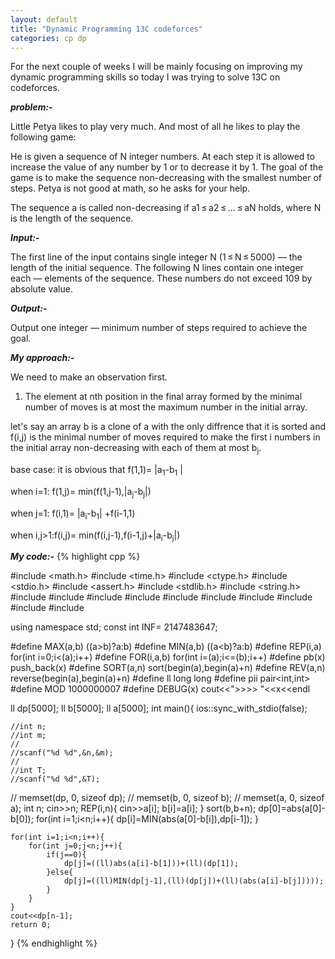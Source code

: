 ```yaml
---
layout: default
title: "Dynamic Programming 13C codeforces"
categories: cp dp
---
```


For the next couple of weeks I will be mainly focusing on improving my dynamic programming skills so today
I was trying to solve 13C on codeforces.

<b><i>problem:-</i></b>

Little Petya likes to play very much. And most of all he likes to play the following game:

He is given a sequence of N integer numbers. At each step it is allowed to increase the value of any number by 1 or to decrease it by 1. The goal of the game is to make the sequence non-decreasing with the smallest number of steps. Petya is not good at math, so he asks for your help.

The sequence a is called non-decreasing if a1 ≤ a2 ≤ ... ≤ aN holds, where N is the length of the sequence.

<b><i>Input:-</i></b>

The first line of the input contains single integer N (1 ≤ N ≤ 5000) — the length of the initial sequence. The following N lines contain one integer each — elements of the sequence. These numbers do not exceed 109 by absolute value.

<b><i>Output:-</i></b>

Output one integer — minimum number of steps required to achieve the goal.

<b><i>My approach:-</i></b>

We need to make an observation first.

1) The element at nth position in the final array formed by the minimal number of moves is at most the maximum number in the initial array.

let's say an array b is a clone of a with the only diffrence that it is sorted and f(i,j) is the minimal number of moves required to make the first i numbers in the initial array non-decreasing with each of them at most b<sub>j</sub>.

base case: it is obvious that f(1,1)= &#124;a<sub>1</sub>-b<sub>1</sub> &#124;

when i=1: f(1,j)= min(f(1,j-1),&#124;a<sub>j</sub>-b<sub>j</sub>&#124;)

when j=1: f(i,1)= &#124;a<sub>i</sub>-b<sub>1</sub>&#124; +f(i-1,1)

when i,j>1:f(i,j)= min(f(i,j-1),f(i-1,j)+&#124;a<sub>i</sub>-b<sub>j</sub>&#124;)

<b><i>My code:-</i></b>
{% highlight cpp %}

#include <math.h>
#include <time.h>
#include <ctype.h>
#include <stdio.h>
#include <assert.h>
#include <stdlib.h>
#include <string.h>
#include <map>
#include <set>
#include <deque>
#include <queue>
#include <stack>
#include <bitset>
#include <string>
#include <vector>
#include <iostream>
#include <algorithm>
 
using namespace std;
const int INF= 2147483647;

#define MAX(a,b) ((a>b)?a:b)
#define MIN(a,b) ((a<b)?a:b)
#define REP(i,a) for(int i=0;i<(a);i++)
#define FOR(i,a,b) for(int i=(a);i<=(b);i++)
#define pb(x) push_back(x)
#define SORT(a,n) sort(begin(a),begin(a)+n)
#define REV(a,n) reverse(begin(a),begin(a)+n)
#define ll long long
#define pii pair<int,int>
#define MOD 1000000007
#define DEBUG(x) cout<<">>>> "<<x<<endl
 

ll dp[5000];
ll b[5000];
ll a[5000];
int main(){
	ios::sync_with_stdio(false);

	//int n;
	//int m;
	//
	//scanf("%d %d",&n,&m);
	//
	//int T;
	//scanf("%d %d",&T);
//	memset(dp, 0, sizeof dp);
//	memset(b, 0, sizeof b);
//	memset(a, 0, sizeof a);
	int n;
	cin>>n;
	REP(i,n){
		cin>>a[i];
		b[i]=a[i];
	}
	sort(b,b+n);
	dp[0]=abs(a[0]-b[0]);
	for(int i=1;i<n;i++){
		dp[i]=MIN(abs(a[0]-b[i]),dp[i-1]);
	}

	for(int i=1;i<n;i++){
		for(int j=0;j<n;j++){
			if(j==0){
				dp[j]=((ll)abs(a[i]-b[1]))+(ll)(dp[1]);
			}else{
				dp[j]=((ll)MIN(dp[j-1],(ll)(dp[j])+(ll)(abs(a[i]-b[j]))));
			}
		}
	}
	cout<<dp[n-1];
	return 0;
}
{% endhighlight %}


